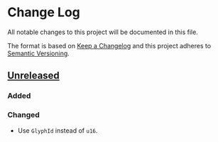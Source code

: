 # Change Log
All notable changes to this project will be documented in this file.

The format is based on [Keep a Changelog](http://keepachangelog.com/)
and this project adheres to [Semantic Versioning](http://semver.org/).

## [Unreleased]
### Added

### Changed
- Use `GlyphId` instead of `u16`.

[Unreleased]: https://github.com/RazrFalcon/ttf-parser/compare/v0.1.0...HEAD
